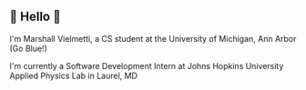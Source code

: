 ## 👋 Hello 👋
I'm Marshall Vielmetti, a CS student at the University of Michigan, Ann Arbor (Go Blue!)

I'm currently a Software Development Intern at Johns Hopkins University Applied Physics Lab in Laurel, MD



<!--
**MarshallVielmetti/MarshallVielmetti** is a ✨ _special_ ✨ repository because its `README.md` (this file) appears on your GitHub profile.

Here are some ideas to get you started:

- 🔭 I’m currently working on ...
- 🌱 I’m currently learning ...
- 👯 I’m looking to collaborate on ...
- 🤔 I’m looking for help with ...
- 💬 Ask me about ...
- 📫 How to reach me: ...
- 😄 Pronouns: ...
- ⚡ Fun fact: ...
-->

